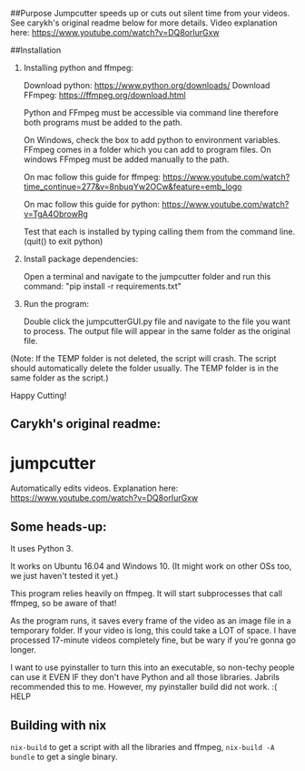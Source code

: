 ##Purpose
Jumpcutter speeds up or cuts out silent time from your videos.
See carykh's original readme below for more details. Video explanation here: https://www.youtube.com/watch?v=DQ8orIurGxw

##Installation
1. Installing python and ffmpeg:

    Download python: https://www.python.org/downloads/
    Download FFmpeg: https://ffmpeg.org/download.html

    Python and FFmpeg must be accessible via command line therefore both programs must be added to the path.

    On Windows, check the box to add python to environment variables.
    FFmpeg comes in a folder which you can add to program files. 
    On windows FFmpeg must be added manually to the path.

    On mac follow this guide for ffmpeg: https://www.youtube.com/watch?time_continue=277&v=8nbuqYw2OCw&feature=emb_logo

    On mac follow this guide for python: https://www.youtube.com/watch?v=TgA4ObrowRg

    Test that each is installed by typing calling them from the command line. (quit() to exit python)

2. Install package dependencies:

    Open a terminal and navigate to the jumpcutter folder and run this command: "pip install -r requirements.txt"

3. Run the program:
    
    Double click the jumpcutterGUI.py file and navigate to the file you want to process. The output file will appear in the same folder as the original file.

(Note: If the TEMP folder is not deleted, the script will crash. The script should automatically delete the folder usually. The TEMP folder is in the same folder as the script.)

Happy Cutting!

Carykh's original readme:
----------------------------------------------------------------------------------
# jumpcutter
Automatically edits videos. Explanation here: https://www.youtube.com/watch?v=DQ8orIurGxw

## Some heads-up:

It uses Python 3.

It works on Ubuntu 16.04 and Windows 10. (It might work on other OSs too, we just haven't tested it yet.)

This program relies heavily on ffmpeg. It will start subprocesses that call ffmpeg, so be aware of that!

As the program runs, it saves every frame of the video as an image file in a
temporary folder. If your video is long, this could take a LOT of space.
I have processed 17-minute videos completely fine, but be wary if you're gonna go longer.

I want to use pyinstaller to turn this into an executable, so non-techy people
can use it EVEN IF they don't have Python and all those libraries. Jabrils 
recommended this to me. However, my pyinstaller build did not work. :( HELP

## Building with nix
`nix-build` to get a script with all the libraries and ffmpeg, `nix-build -A bundle` to get a single binary.
